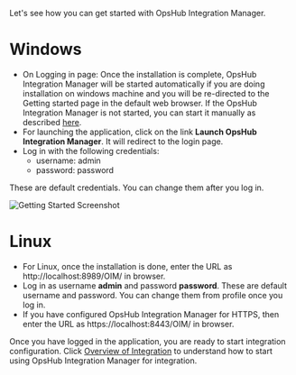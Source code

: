 Let's see how you can get started with OpsHub Integration Manager.

# Windows
* On Logging in page: Once the installation is complete, OpsHub Integration Manager will be started automatically if you are doing installation on windows machine and you will be re-directed to the Getting started page in the default web browser. If the OpsHub Integration Manager is not started, you can start it manually as described [here](start-or-stop-application-service).
* For launching the application, click on the link **Launch OpsHub Integration Manager**. It will redirect to the login page.
* Log in with the following credentials:
  - username: admin
  - password: password

These are default credentials. You can change them after you log in.

![Getting Started Screenshot](assets/Getting_Started_With_Application_Image_1G_a.png)

# Linux
* For Linux, once the installation is done, enter the URL as http://localhost:8989/OIM/ in browser.
* Log in as username **admin** and password **password**. These are default username and password. You can change them from profile once you log in.
* If you have configured OpsHub Integration Manager for HTTPS, then enter the URL as https://localhost:8443/OIM/ in browser.

Once you have logged in the application, you are ready to start integration configuration. Click [Overview of Integration](integrate/overview-of-integration) to understand how to start using OpsHub Integration Manager for integration.
